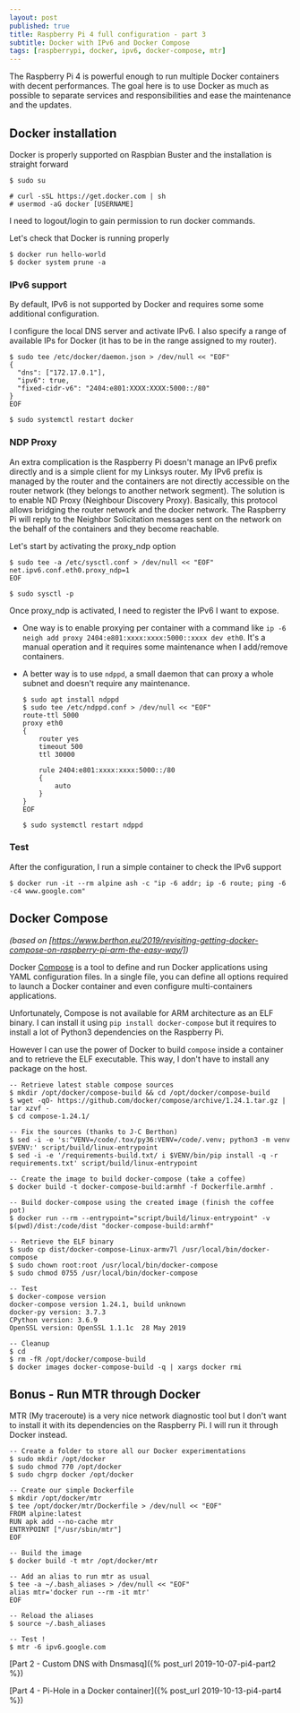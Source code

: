 ```yaml
---
layout: post
published: true
title: Raspberry Pi 4 full configuration - part 3
subtitle: Docker with IPv6 and Docker Compose
tags: [raspberrypi, docker, ipv6, docker-compose, mtr]
---
```


The Raspberry Pi 4 is powerful enough to run multiple Docker containers with decent performances. The goal here is to use Docker as much as possible to separate services and responsibilities and ease the maintenance and the updates.

## Docker installation

Docker is properly supported on Raspbian Buster and the installation is straight forward

```console
$ sudo su

# curl -sSL https://get.docker.com | sh
# usermod -aG docker [USERNAME]
```

I need to logout/login to gain permission to run docker commands.

Let's check that Docker is running properly

```console
$ docker run hello-world
$ docker system prune -a
```

### IPv6 support

By default, IPv6 is not supported by Docker and requires some some additional configuration.

I configure the local DNS server and activate IPv6. I also specify a range of available IPs for Docker (it has to be in the range assigned to my router).
```console
$ sudo tee /etc/docker/daemon.json > /dev/null << "EOF"
{
  "dns": ["172.17.0.1"],
  "ipv6": true,
  "fixed-cidr-v6": "2404:e801:XXXX:XXXX:5000::/80"
}
EOF

$ sudo systemctl restart docker
```

### NDP Proxy

An  extra complication is the Raspberry Pi doesn't manage an IPv6 prefix directly and is a simple client for my Linksys router. My IPv6 prefix is managed by the router and the containers are not directly accessible on the router network (they belongs to another network segment).
The solution is to enable ND Proxy (Neighbour Discovery Proxy). Basically, this protocol allows bridging the router network and the docker network. The Raspberry Pi will reply to the Neighbor Solicitation messages sent on the network on the behalf of the containers and they become reachable.

Let's start by activating the proxy_ndp option
```console
$ sudo tee -a /etc/sysctl.conf > /dev/null << "EOF"
net.ipv6.conf.eth0.proxy_ndp=1
EOF

$ sudo sysctl -p
```

Once proxy_ndp is activated, I need to register the IPv6 I want to expose. 

- One way is to enable proxying per container with a command like `ip -6 neigh add proxy 2404:e801:xxxx:xxxx:5000::xxxx dev eth0`. It's a manual operation and it requires some maintenance when I add/remove containers.
- A better way is to use `ndppd`, a small daemon that can proxy a whole subnet and doesn't require any maintenance.

  ```console
  $ sudo apt install ndppd
  $ sudo tee /etc/ndppd.conf > /dev/null << "EOF"
  route-ttl 5000
  proxy eth0
  {
      router yes
      timeout 500
      ttl 30000
  
      rule 2404:e801:xxxx:xxxx:5000::/80
      {
          auto
      }
  }
  EOF
  
  $ sudo systemctl restart ndppd
  ```

### Test

After the configuration, I run a simple container to check the IPv6 support

```console
$ docker run -it --rm alpine ash -c "ip -6 addr; ip -6 route; ping -6 -c4 www.google.com"
```

## Docker Compose

*(based on [https://www.berthon.eu/2019/revisiting-getting-docker-compose-on-raspberry-pi-arm-the-easy-way/])*

Docker [Compose](https://github.com/docker/compose) is a tool to define and run Docker applications using YAML configuration files. In a single file, you can define all options required to launch a Docker container and even configure multi-containers applications.

Unfortunately, Compose is not available for ARM architecture as an ELF binary. I can install it using `pip install docker-compose` but it requires to install a lot of Python3 dependencies on the Raspberry Pi.

However I can use the power of Docker to build `compose` inside a container and to retrieve the ELF executable. This way, I don't have to install any package on the host.

```console
-- Retrieve latest stable compose sources
$ mkdir /opt/docker/compose-build && cd /opt/docker/compose-build
$ wget -qO- https://github.com/docker/compose/archive/1.24.1.tar.gz | tar xzvf -
$ cd compose-1.24.1/

-- Fix the sources (thanks to J-C Berthon)
$ sed -i -e 's:^VENV=/code/.tox/py36:VENV=/code/.venv; python3 -m venv $VENV:' script/build/linux-entrypoint
$ sed -i -e '/requirements-build.txt/ i $VENV/bin/pip install -q -r requirements.txt' script/build/linux-entrypoint

-- Create the image to build docker-compose (take a coffee)
$ docker build -t docker-compose-build:armhf -f Dockerfile.armhf .

-- Build docker-compose using the created image (finish the coffee pot)
$ docker run --rm --entrypoint="script/build/linux-entrypoint" -v $(pwd)/dist:/code/dist "docker-compose-build:armhf"

-- Retrieve the ELF binary
$ sudo cp dist/docker-compose-Linux-armv7l /usr/local/bin/docker-compose
$ sudo chown root:root /usr/local/bin/docker-compose
$ sudo chmod 0755 /usr/local/bin/docker-compose

-- Test
$ docker-compose version
docker-compose version 1.24.1, build unknown
docker-py version: 3.7.3
CPython version: 3.6.9
OpenSSL version: OpenSSL 1.1.1c  28 May 2019

-- Cleanup
$ cd
$ rm -fR /opt/docker/compose-build
$ docker images docker-compose-build -q | xargs docker rmi
```

## Bonus - Run MTR through Docker

MTR (My traceroute) is a very nice network diagnostic tool but I don't want to install it with its dependencies on the Raspberry Pi. I will run it through Docker instead.

```console
-- Create a folder to store all our Docker experimentations
$ sudo mkdir /opt/docker
$ sudo chmod 770 /opt/docker
$ sudo chgrp docker /opt/docker

-- Create our simple Dockerfile
$ mkdir /opt/docker/mtr
$ tee /opt/docker/mtr/Dockerfile > /dev/null << "EOF"
FROM alpine:latest
RUN apk add --no-cache mtr
ENTRYPOINT ["/usr/sbin/mtr"]
EOF

-- Build the image
$ docker build -t mtr /opt/docker/mtr

-- Add an alias to run mtr as usual
$ tee -a ~/.bash_aliases > /dev/null << "EOF"
alias mtr='docker run --rm -it mtr'
EOF

-- Reload the aliases
$ source ~/.bash_aliases

-- Test !
$ mtr -6 ipv6.google.com
```

[Part 2 - Custom DNS with Dnsmasq]({% post_url 2019-10-07-pi4-part2 %})

[Part 4 - Pi-Hole in a Docker container]({% post_url 2019-10-13-pi4-part4 %})
